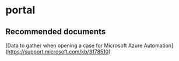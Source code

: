 
<properties
    pageTitle="portal"
    description="32501530Portal"
    service="microsoft.automation"
    resource="automationaccounts"
    authors="adoyle"
    displayorder=""
    selfHelpType="generic"
    supportTopicIds="32501530"
    resourceTags=""
    productPesIds="15607"
    cloudEnvironments="public"
/>

# portal


## **Recommended documents**
[Data to gather when opening a case for Microsoft Azure Automation]
(https://support.microsoft.com/kb/3178510)